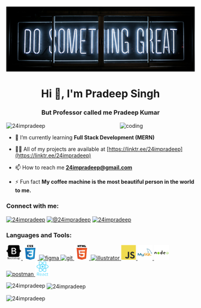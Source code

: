 ![logo](https://github.com/24impradeep/24impradeep/blob/main/clark-tibbs-oqStl2L5oxI-unsplash%20(1).jpg)
<h1 align="center">Hi 👋, I'm Pradeep Singh</h1>
<h3 align="center">But Professor called me Pradeep Kumar</h3>

<img align="right" alt="coding"  width="200"  src = "https://images.unsplash.com/photo-1596003906949-67221c37965c?ixlib=rb-4.0.3&ixid=M3wxMjA3fDB8MHxwaG90by1wYWdlfHx8fGVufDB8fHx8fA%3D%3D&auto=format&fit=crop&w=1000&q=80">

<p align="left"> <img src="https://komarev.com/ghpvc/?username=24impradeep&label=Profile%20views&color=0e75b6&style=flat" alt="24impradeep" /> </p>

- 🌱 I’m currently learning **Full Stack Development (MERN)**

- 👨‍💻 All of my projects are available at [https://linktr.ee/24impradeep](https://linktr.ee/24impradeep)

- 📫 How to reach me **24impradeep@gmail.com**

- ⚡ Fun fact **My coffee machine is the most beautiful person in the world to me.**

<h3 align="left">Connect with me:</h3>
<p align="left">
<a href="https://linkedin.com/in/24impradeep" target="blank"><img align="center" src="https://raw.githubusercontent.com/rahuldkjain/github-profile-readme-generator/master/src/images/icons/Social/linked-in-alt.svg" alt="24impradeep" height="30" width="40" /></a>
<a href="https://medium.com/@24impradeep" target="blank"><img align="center" src="https://raw.githubusercontent.com/rahuldkjain/github-profile-readme-generator/master/src/images/icons/Social/medium.svg" alt="@24impradeep" height="30" width="40" /></a>
<a href="https://www.leetcode.com/24impradeep" target="blank"><img align="center" src="https://raw.githubusercontent.com/rahuldkjain/github-profile-readme-generator/master/src/images/icons/Social/leet-code.svg" alt="24impradeep" height="30" width="40" /></a>
</p>

<h3 align="left">Languages and Tools:</h3>
<p align="left"> <a href="https://getbootstrap.com" target="_blank" rel="noreferrer"> <img src="https://raw.githubusercontent.com/devicons/devicon/master/icons/bootstrap/bootstrap-plain-wordmark.svg" alt="bootstrap" width="40" height="40"/> </a> <a href="https://www.w3schools.com/css/" target="_blank" rel="noreferrer"> <img src="https://raw.githubusercontent.com/devicons/devicon/master/icons/css3/css3-original-wordmark.svg" alt="css3" width="40" height="40"/> </a> <a href="https://www.figma.com/" target="_blank" rel="noreferrer"> <img src="https://www.vectorlogo.zone/logos/figma/figma-icon.svg" alt="figma" width="40" height="40"/> </a> <a href="https://git-scm.com/" target="_blank" rel="noreferrer"> <img src="https://www.vectorlogo.zone/logos/git-scm/git-scm-icon.svg" alt="git" width="40" height="40"/> </a> <a href="https://www.w3.org/html/" target="_blank" rel="noreferrer"> <img src="https://raw.githubusercontent.com/devicons/devicon/master/icons/html5/html5-original-wordmark.svg" alt="html5" width="40" height="40"/> </a> <a href="https://www.adobe.com/in/products/illustrator.html" target="_blank" rel="noreferrer"> <img src="https://www.vectorlogo.zone/logos/adobe_illustrator/adobe_illustrator-icon.svg" alt="illustrator" width="40" height="40"/> </a> <a href="https://developer.mozilla.org/en-US/docs/Web/JavaScript" target="_blank" rel="noreferrer"> <img src="https://raw.githubusercontent.com/devicons/devicon/master/icons/javascript/javascript-original.svg" alt="javascript" width="40" height="40"/> </a> <a href="https://www.mysql.com/" target="_blank" rel="noreferrer"> <img src="https://raw.githubusercontent.com/devicons/devicon/master/icons/mysql/mysql-original-wordmark.svg" alt="mysql" width="40" height="40"/> </a> <a href="https://nodejs.org" target="_blank" rel="noreferrer"> <img src="https://raw.githubusercontent.com/devicons/devicon/master/icons/nodejs/nodejs-original-wordmark.svg" alt="nodejs" width="40" height="40"/> </a> <a href="https://postman.com" target="_blank" rel="noreferrer"> <img src="https://www.vectorlogo.zone/logos/getpostman/getpostman-icon.svg" alt="postman" width="40" height="40"/> </a> <a href="https://reactjs.org/" target="_blank" rel="noreferrer"> <img src="https://raw.githubusercontent.com/devicons/devicon/master/icons/react/react-original-wordmark.svg" alt="react" width="40" height="40"/> </a> </p>

<p><img align="left" src="https://github-readme-stats.vercel.app/api/top-langs?username=24impradeep&show_icons=true&locale=en&layout=compact" alt="24impradeep" /></p>

<p>&nbsp;<img align="center" src="https://github-readme-stats.vercel.app/api?username=24impradeep&show_icons=true&locale=en" alt="24impradeep" /></p>

<p><img align="center" src="https://github-readme-streak-stats.herokuapp.com/?user=24impradeep&" alt="24impradeep" /></p>
